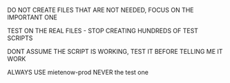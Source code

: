 DO NOT CREATE FILES THAT ARE NOT NEEDED, FOCUS ON THE IMPORTANT ONE 

TEST ON THE REAL FILES - STOP CREATING HUNDREDS OF TEST SCRIPTS

DONT ASSUME THE SCRIPT IS WORKING, TEST IT BEFORE TELLING ME IT WORK

ALWAYS USE mietenow-prod NEVER the test one